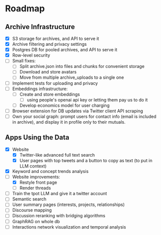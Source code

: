 # Roadmap

## Archive Infrastructure

- [x] S3 storage for archives, and API to serve it
- [x] Archive filtering and privacy settings
- [x] Postgres DB for pooled archives, and API to serve it
- [x] Row-level security
- [ ] Small fixes:
  - [ ] Split archive.json into files and chunks for convenient storage
  - [ ] Download and store avatars
  - [ ] Move from multiple archive_uploads to a single one
- [ ] Implement tests for uploading and privacy
- [ ] Embeddings infrastructure:
  - [ ] Create and store embeddings
    - [ ] using people's openai api key or letting them pay us to do it
  - [ ] Develop economics model for user charging
- [ ] Browser extension for DB updates via Twitter client API scraping
- [ ] Own your social graph: prompt users for contact info (email is included in archive), and display it in profile only to their mutuals.

## Apps Using the Data

- [x] Website
  - [x] Twitter-like advanced full text search
  - [x] User pages with top tweets and a button to copy as text (to put in LLM context)
- [x] Keyword and concept trends analysis
- [ ] Website improvements:
  - [x] Restyle front page
  - [ ] Render threads
- [ ] Train the tpot LLM and give it a twitter account
- [ ] Semantic search
- [ ] User summary pages (interests, projects, relationships)
- [ ] Discourse mapping
- [ ] Discussion reranking with bridging algorithms
- [ ] GraphRAG on whole db
- [ ] Interactions network visualization and temporal analysis

